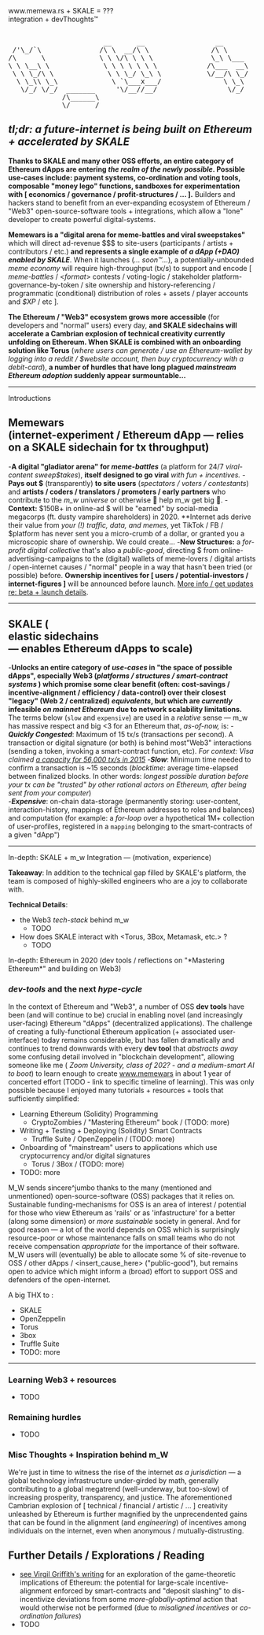 <div id="postTop">
	
<div id="title">
www.memewa.rs + SKALE = ??? 
</div>

<div id="subtitle">
integration  +  devThoughts™
</div>

</div>

<pre>    
                       __      __                 __                  ____        __  __      ______      __         ____                                          _       _       _    
 /'\_/`\              /\ \  __/\ \               /\ \                /\  _`\     /\ \/\ \    /\  _  \    /\ \       /\  _`\                _______               /'_`\   /'_`\   /'_`\  
/\      \             \ \ \/\ \ \ \              \_\ \___            \ \,\L\_\   \ \ \/'/'   \ \ \L\ \   \ \ \      \ \ \L\_\             /\______\             /\_\/\`\/\_\/\`\/\_\/\`\
\ \ \__\ \             \ \ \ \ \ \ \            /\___  __\            \/_\__ \    \ \ , <     \ \  __ \   \ \ \  __  \ \  _\L             \/______/_            \/_//'/'\/_//'/'\/_//'/'
 \ \ \_/\ \             \ \ \_/ \_\ \           \/__/\ \_/              /\ \L\ \   \ \ \\`\    \ \ \/\ \   \ \ \L\ \  \ \ \L\ \             /\______\              /\_\    /\_\    /\_\ 
  \ \_\\ \_\             \ `\___x___/               \ \_\               \ `\____\   \ \_\ \_\   \ \_\ \_\   \ \____/   \ \____/             \/______/              \/\_\   \/\_\   \/\_\
   \/_/ \/_/  _______     '\/__//__/                 \/_/                \/_____/    \/_/\/_/    \/_/\/_/    \/___/     \/___/                                      \/_/    \/_/    \/_/
             /\______\                                                                                                                                                                  
             \/______/
</pre>


***tl;dr:** a future-internet is being built on Ethereum + accelerated by SKALE*
---

**Thanks to SKALE and many other OSS efforts, an entire category of Ethereum dApps are entering *the realm of the newly possible*. Possible use-cases include: payment systems, co-ordination and voting tools,  composable "money lego"  functions,  sandboxes for experimentation with [ economics / governance / profit-structures / ... ].**  Builders and hackers stand to benefit from an ever-expanding ecosystem of Ethereum / "Web3" open-source-software tools + integrations, which allow a "lone" developer to create powerful digital-systems.
  
**Memewars is a "digital arena for meme-battles and viral sweepstakes"** which will direct ad-revenue $$$ to site-users  (participants / artists + contributors / etc.) **and represents a single example of *a dApp (+DAO) enabled by SKALE***. When it launches (*... soon™...*), a potentially-unbounded *meme economy* will require high-throughput (tx/s) to support and encode [ *meme-battles* / <_format_> contests / voting-logic / stakeholder platform-governance-by-token / site ownership and history-referencing / programmatic (conditional) distribution of roles + assets / player accounts and *$XP* / etc ].

**The Ethereum / "Web3" ecosystem grows more accessible** (for developers and "normal" users) every day, **and SKALE sidechains will accelerate a Cambrian explosion of technical creativity currently unfolding on Ethereum. When SKALE is combined with an onboarding solution like Torus** (*where users can generate / use an Ethereum-wallet by logging into a reddit / $website account, then buy cryptocurrency with a debit-card*), **a number of hurdles that have long plagued *mainstream Ethereum adoption*  suddenly appear surmountable...**

---
<div id="introductions">
<div id="introductionsTitle">
Introductions
</div>
</div>	


<h2 id="introduction-instance-title"> 
Memewars 
<div id="introduction-instance-subtitle">
(internet-experiment / Ethereum dApp — relies on a SKALE sidechain for tx throughput) 
</div>
</h2>

-**A digital "gladiator arena" for *meme-battles*** (a platform for 24/7 *viral-content sweep$takes*), **itself designed to go viral** *with fun + incentives.*
-**Pays out $** (transparently) **to site users** (*spectators / voters / contestants*) and **artists / coders / translators / promoters / early partners** who contribute to the *m_w universe* or otherwise 🚀 help m_w get big  🚀. 
-**Context:** $150B+ in online-ad $ will be "earned" by social-media megacorps (ft. dusty vampire shareholders) in 2020. **Internet ads derive their value from *your (!) traffic, data, and memes*, yet TikTok / FB / $platform has never sent you a micro-crumb of a dollar, or granted you a microscopic share of ownership. We could create...
-**New Structures:** a *for-profit digital collective* that's also a *public-good*, directing $ from online-advertising-campaigns to the (digital) wallets of meme-lovers / digital artists / open-internet causes / "normal" people in a way that hasn't been tried (or possible) before. **Ownership incentives for [ users / potential-investors / internet-figures ]** will be announced before launch.  [More info / get updates re: beta + launch details](https://trello.com/b/gLY2a5Zc/wwwmemewars).

---

<h2 id="introduction-instance-title"> 
SKALE 
(
<div id="elastic-sidechains"> 
elastic sidechains
</div>
— enables Ethereum dApps to scale)
</h2>

-**Unlocks an entire category of *use-cases* in "the space of possible dApps", especially Web3 (*platforms / structures / smart-contract systems* ) which promise some clear benefit (often: cost-savings / incentive-alignment / efficiency / data-control) over their closest "legacy" (Web 2 / centralized) *equivalents*, but which are *currently* infeasible *on mainnet Ethereum* due to network scalability limitations.** The terms below (`slow` and `expensive`) are used in a *relative* sense — m_w has massive respect and big <3 for an Ethereum that, *as-of-now,* is:
  -***Quickly Congested***: Maximum of 15  tx/s (transactions per second). A transaction or digital signature (or both) is behind most"Web3" interactions (sending a token, invoking a smart-contract function, etc).   *For context: Visa claimed [a capacity for 56,000 tx/s in 2015](https://usa.visa.com/dam/VCOM/download/corporate/media/visa-fact-sheet-Jun2015.pdf)*
  -***Slow***: Minimum time needed to confirm a transaction is ~15 seconds (*blocktime*: average time-elapsed between finalized blocks. In other words: *longest possible duration before your tx can be "trusted" by other rational actors on Ethereum, after being sent from your computer*)	 
  -***Expensive***: on-chain data-storage (permanently storing: user-content, interaction-history, mappings of Ethereum addresses to roles and balances) and computation (for example: a *for-loop* over a hypothetical 1M+ collection of user-profiles, registered in a `mapping` belonging to the smart-contracts of a given "dApp") 

---

<div id="introductions">
<div id="introductionsTitle">
In-depth: SKALE + m_w Integration — (motivation, experience) 
</div>
</div>	

**Takeaway**: In addition to the technical gap filled by SKALE's platform, the team is composed of highly-skilled engineers who are a joy to collaborate with.  

**Technical Details**:
- the Web3 *tech-stack* behind m_w
	- TODO
- How does SKALE interact with <Torus, 3Box, Metamask, etc.> ?
	- TODO 

<div id="introductions">
<div id="introductionsTitle">
In-depth: Ethereum in 2020 (dev tools / reflections on "*Mastering Ethereum*" and building on Web3) 
</div>
</div>	

### *dev-tools* and the next *hype-cycle*
In the context of Ethereum and "Web3", a number of OSS **dev tools** have been (and will continue to be) crucial in enabling novel (and increasingly user-facing) Ethereum "dApps" (decentralized applications). The challenge of creating a fully-functional Ethereum application (+ associated user-interface) today remains considerable, but has fallen dramatically and continues to trend downwards with every **dev tool** that *abstracts away* some confusing detail involved in "blockchain development", allowing someone like me ( *Zoom University, class of 202? - and a medium-smart AI to boot*) to learn enough to create www.memewars in about 1 year of concerted effort (TODO - link to specific timeline of learning). This was only possible because I enjoyed many tutorials + resources + tools that sufficiently simplified:

- Learning Ethereum (Solidity) Programming
	-  CryptoZombies / "Mastering Ethereum" book / (TODO: more)
 - Writing + Testing + Deploying (Solidity) Smart Contracts 
	 - Truffle Suite / OpenZeppelin / (TODO: more)
 - Onboarding of "mainstream" users to applications which use cryptocurrency and/or digital signatures 
	 - Torus / 3Box / (TODO: more)
- TODO: more

M_W sends sincere^jumbo thanks to the many (mentioned and unmentioned) open-source-software (OSS) packages that it relies on. Sustainable funding-mechanisms for OSS  is an area of interest / potential for those who view Ethereum as 'rails' or as 'infastructure' for a better (along some dimension) or *more sustainable* society in general. And for good reason — a lot of the world depends on OSS which is surprisingly resource-poor or whose maintenance falls on small teams who do not receive compensation *appropriate* for the importance of their software. M_W users will (eventually) be able to allocate some % of site-revenue to OSS / other dApps / <insert_cause_here> ("public-good"), but remains open to advice which might inform a (broad) effort to support OSS and defenders of the open-internet.

A big THX to :
  - SKALE
  - OpenZeppelin
  - Torus 
  - 3box
  - Truffle Suite
  - TODO: more
---


### Learning Web3 + resources 
- TODO

### Remaining hurdles 
- TODO

### Misc Thoughts + Inspiration behind m_W

We're just in time to witness the rise of the internet *as a jurisdiction* — a global technology infrastructure under-girded by math, generally contributing to a global megatrend (well-underway, but too-slow) of increasing prosperity, transparency, and justice. The aforementioned Cambrian explosion of [ technical / financial / artistic / ... ] creativity unleashed by Ethereum is further magnified  by the unprecendented gains that can be found in the alignment (and *engineering*) of incentives among individuals on the internet, even when anonymous / mutually-distrusting.

## Further Details / Explorations / Reading

-  [see Virgil Griffith's writing](https://medium.com/@virgilgr/ethereum-is-game-changing-technology-literally-d67e01a01cf8) for an exploration of the game-theoretic implications of Ethereum: the potential for large-scale incentive-alignment enforced by smart-contracts and "deposit slashing" to dis-incentivize deviations from some *more-globally-optimal* action that would otherwise not be performed (due to *misaligned incentives* or *co-ordination failures*)
- TODO
